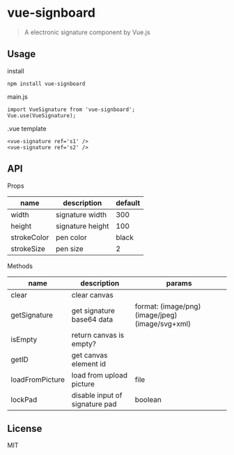 # vue-signboard

> A electronic signature component by Vue.js

## Usage
install
```
npm install vue-signboard
```

main.js
```
import VueSignature from 'vue-signboard';
Vue.use(VueSignature);
```

.vue template
```
<vue-signature ref='s1' />
<vue-signature ref='s2' />
```

## API

Props

|  name   | description  | default |
|  ----  | ----  | ---- |
| width  | signature width | 300 |
| height  | signature height | 100 |
| strokeColor  | pen color | black |
| strokeSize  | pen size | 2 |

Methods

|  name   | description  | params |
|  ----  | ----  | ---- |
| clear  | clear canvas |  |
| getSignature  | get signature base64 data | format: (image/png)(image/jpeg)(image/svg+xml) |
| isEmpty  | return canvas is empty? |  |
| getID  | get canvas element id| |
| loadFromPicture | load from upload picture| file |
| lockPad | disable input of signature pad | boolean |

## License

MIT